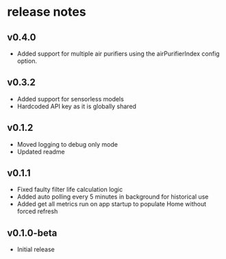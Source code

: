 # release notes
## v0.4.0
* Added support for multiple air purifiers using the airPurifierIndex config option.

## v0.3.2
* Added support for sensorless models
* Hardcoded API key as it is globally shared

## v0.1.2
* Moved logging to debug only mode
* Updated readme

## v0.1.1
* Fixed faulty filter life calculation logic
* Added auto polling every 5 minutes in background for historical use
* Added get all metrics run on app startup to populate Home without forced refresh

## v0.1.0-beta
* Initial release